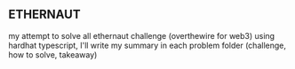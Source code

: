 ## ETHERNAUT
my attempt to solve all ethernaut challenge (overthewire for web3) using hardhat typescript,
I'll write my summary in each problem folder (challenge, how to solve, takeaway)
